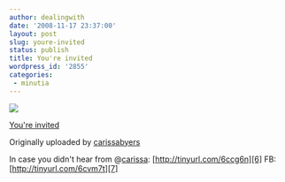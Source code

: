 ```yaml
---
author: dealingwith
date: '2008-11-17 23:37:00'
layout: post
slug: youre-invited
status: publish
title: You're invited
wordpress_id: '2855'
categories:
 - minutia
---
```


[![][1]][2]

[You're invited][3]

Originally uploaded by [carissabyers][4]


In case you didn't hear from @[carissa][5]: [http://tinyurl.com/6ccg6n][6] FB:
[http://tinyurl.com/6cvm7t][7]

   [1]: http://farm4.static.flickr.com/3272/3038517377_93db6617e8_m.jpg

   [2]: http://www.flickr.com/photos/carissabyers/3038517377/ (photo sharing)

   [3]: http://www.flickr.com/photos/carissabyers/3038517377/

   [4]: http://www.flickr.com/people/carissabyers/

   [5]: http://twitter.com/carissa

   [6]: http://tinyurl.com/6ccg6n

   [7]: http://tinyurl.com/6cvm7t


